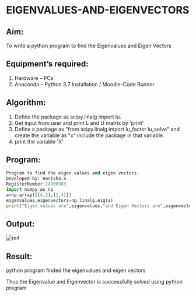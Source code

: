 # EIGENVALUES-AND-EIGENVECTORS
## Aim:
To write a python program to find the Eigenvalues and Eigen Vectors
## Equipment’s required:
1. 	Hardware – PCs
2. 	Anaconda – Python 3.7 Installation / Moodle-Code Runner
## Algorithm:
1. Define the package as scipy.linalg import lu.
2. Get input from user and print L and U matrix by 'print'
3. Define a package as "from scipy.linalg import lu_factor lu_solve" and create the
variable as "x" include the package in that variable.
4. print the variable 'X'

## Program:
```python
Program to find the eigen values and eigen vectors.
Developed by: Harisha.S
RegisterNumber:24900903    
import numpy as np
a=np.array([[4,2],[2,4]])
eigenvalues,eigenvectors=np.linalg.eig(a)
print("Eigen values are",eigenvalues,"and Eigen Vectors are",eigenvectors)
```
## Output:
![m4](https://github.com/user-attachments/assets/7f8b2c69-4c5d-4421-b74f-ae6cb650b08e)
## Result:
python program finded the eigenvalues and eigen vectors

Thus the Eigenvalue and Eigenvector is successfully solved using python program
